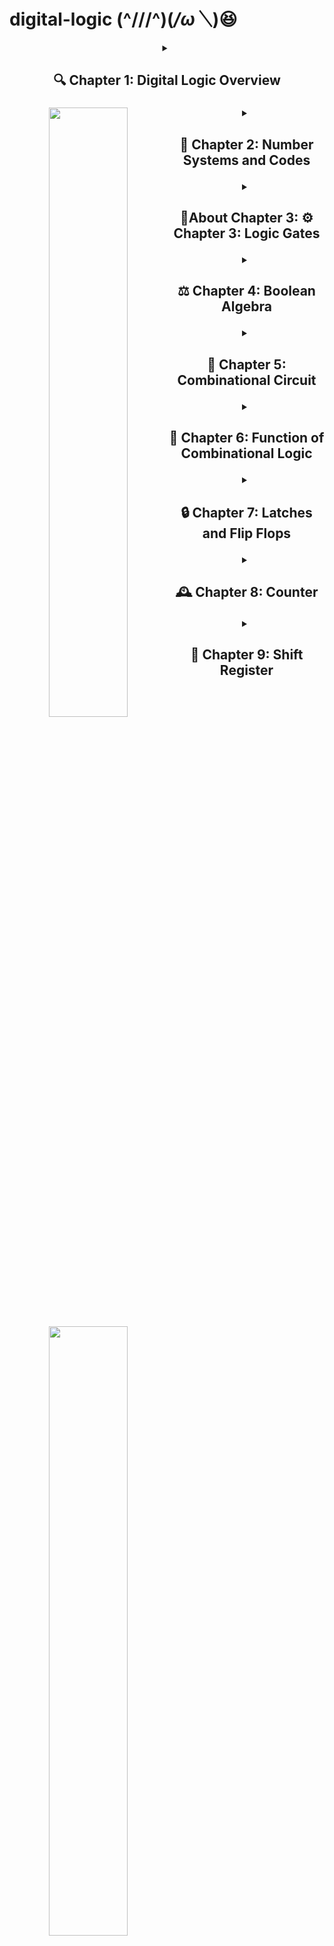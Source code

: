 # digital-logic (^///^)(*/ω＼*)😆



<header>
 <details>
 <summary><h2> 🔍 Chapter 1: Digital Logic Overview</h2>
  <h3><p> <img align="left" width="50%" src="https://i.ytimg.com/vi/6KHsNPQYb30/maxresdefault.jpg" /> </p>
 </h3></summary>
**🔍 Chapter 1: Digital Logic Overview**
  
<p>Digital logic is like the conductor orchestrating the symphony of modern technology. It's the foundation of digital systems, where everything is represented using binary digits - 0s and 1s. This chapter sets the stage, introducing the magical realm where electronic signals dance to create the digital world we live in. 🌐</p>

 </details>



<details>
 <summary><h2>🔢 Chapter 2: Number Systems and Codes
 <p> <img align="left" width="50%" src="https://encrypted-tbn0.gstatic.com/images?q=tbn:ANd9GcR18TJOQ_C7wFvegAbG2tknAXMwtGFN2SVmQA&usqp=CAU" /></p>
 </h2></summary>
Numbers are the language of computers, and this chapter delves into the various number systems and codes they use. From the familiar decimal system to the binary language that computers speak, it's like deciphering a secret code that unlocks the power of computation. 🕵️‍♂️
</details>



<details>
 <summary><h2>🚸About Chapter 3: ⚙️ Chapter 3: Logic Gates
   <p> <img align="left" width="50%" src="https://encrypted-tbn0.gstatic.com/images?q=tbn:ANd9GcQ_DP3K6rSuotMOebcnuws-4EBcRdxyos3Paw&usqp=CAU" /></p>
 </h2></summary>
Imagine logic gates as the building blocks of the digital universe. These tiny gates decide the fate of signals, determining if they should pass through or stay blocked. It's a bit like a traffic cop directing the flow of information on the digital highways. 🚥

</details>




<details>

 <summary><h2>⚖️ Chapter 4: Boolean Algebra
    <p> <img align="left" width="50%" src="https://encrypted-tbn0.gstatic.com/images?q=tbn:ANd9GcQR69H0NsL7u75e4XdtGZ7u75mITr1d_OwY0Q&usqp=CAU" /></p>
 </h2></summary>
Boolean algebra is the mathematics of binary logic, where variables are either true or false. Think of it as the rules of the game for making decisions in the digital world. It's the algebra that underpins the decision-making prowess of computers. 🧮
</details>



<details>
 <summary><h2>🔧 Chapter 5: Combinational Circuit
   <p> <img align="left" width="50%" src="https://encrypted-tbn0.gstatic.com/images?q=tbn:ANd9GcSa5Zcp-FCG3Q8PzmWThD-829kM5qqvQaiwpQ&usqp=CAU" /></p>
   </h2></summary>

 Combinational circuits are the artisans of digital logic, crafting outputs based on current inputs without any memory. They're like chefs cooking up instant recipes without keeping track of past ingredients. 🍳
</details>

<details>
 <summary><h2>🔄 Chapter 6: Function of Combinational Logic
   <p> <img align="left" width="50%" src="https://i.ytimg.com/vi/H-QVeCdn6Ok/hqdefault.jpg" /></p>
   </h2></summary>
Here, we explore the practical applications of combinational logic. It's like witnessing the magic of a versatile tool that can transform inputs into a myriad of useful outputs, depending on the task at hand. 🛠️
 
</details>

<details>
 <summary><h2>🔒 Chapter 7: Latches and Flip Flops
   <p> <img align="left" width="50%" src="https://encrypted-tbn0.gstatic.com/images?q=tbn:ANd9GcRz9FdlWIV6Rb0NP19IarrlGNpmPYwNhBySsA&usqp=CAU" /></p>
   </h2></summary>
Latches and flip-flops are the memory cells of digital systems, storing information for later use. Picture them as the post-it notes of a computer, holding onto bits of data until they're needed. 📝
</details>

<details>
 <summary><h2>🕰️ Chapter 8: Counter
   <p> <img align="left" width="50%" src="https://media.cheggcdn.com/study/dcb/dcb2678f-eeed-4685-beb0-7aa6b37b172d/3432-8-1p-i1.png" /></p>
   </h2></summary>
Counters are the digital timekeepers, tallying events and keeping track of occurrences. It's like having a diligent assistant counting each moment, ensuring everything happens in the right order. ⏲️
 
</details>

<details>
 <summary><h2>🔄 Chapter 9: Shift Register
   <p> <img align="left" width="50%" src="https://encrypted-tbn0.gstatic.com/images?q=tbn:ANd9GcT6Fgkcho4TSp3oefbbeAQ-GFBwPiz7yO956g&usqp=CAU" /></p>
   </h2></summary>

In the final chapter, we encounter the shift register, a versatile device capable of sliding bits of information back and forth. It's akin to a conveyor belt, transporting data from one end to another, making sure everything is in its proper place. 🔄
</details>




</header>

